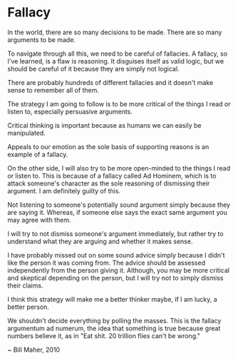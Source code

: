 # Fallacy

In the world, there are so many decisions to be made. There are so many arguments to be made.

To navigate through all this, we need to be careful of fallacies. A fallacy, so I've learned, is a flaw is reasoning. It disguises itself as valid logic, but we should be careful of it because they are simply not logical.

There are probably hundreds of different fallacies and it doesn't make sense to remember all of them.

The strategy I am going to follow is to be more critical of the things I read or listen to, especially persuasive arguments.

Critical thinking is important because as humans we can easily be manipulated.

Appeals to our emotion as the sole basis of supporting reasons is an example of a fallacy.

On the other side, I will also try to be more open-minded to the things I read or listen to. This is because of a fallacy called Ad Hominem, which is to attack someone's character as the sole reasoning of dismissing their argument. I am definitely guilty of this.

Not listening to someone's potentially sound argument simply because they are saying it. Whereas, if someone else says the exact same argument you may agree with them.

I will try to not dismiss someone's argument immediately, but rather try to understand what they are arguing and whether it makes sense.

I have probably missed out on some sound advice simply because I didn't like the person it was coming from. The advice should be assessed independently from the person giving it. Although, you may be more critical and skeptical depending on the person, but I will try not to simply dismiss their claims.

I think this strategy will make me a better thinker maybe, if I am lucky, a better person.

We shouldn't decide everything by polling the masses. This is the fallacy argumentum ad numerum, the idea that something is true because great numbers believe it, as in "Eat shit. 20 trillion flies can't be wrong."

~ Bill Maher, 2010
